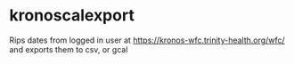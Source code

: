 kronoscalexport
===============

Rips dates from logged in user at https://kronos-wfc.trinity-health.org/wfc/ and exports them to csv, or gcal
